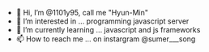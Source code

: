 - 👋 Hi, I’m @1101y95, call me "Hyun-Min"
- 👀 I’m interested in ... programming javascript server
- 🌱 I’m currently learning ... javascript and js frameworks
- 📫 How to reach me ... on instargram @sumer___song

<!---
1101y95/1101y95 is a ✨ special ✨ repository because its `README.md` (this file) appears on your GitHub profile.
You can click the Preview link to take a look at your changes.
--->
